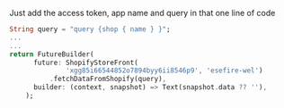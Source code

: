 Just add the access token, app name and query in that one line of code

```dart
String query = "query {shop { name } }";
...
...
return FutureBuilder(
      future: ShopifyStoreFront(
              'xgg85i66544852o7894byy6ii8546p9', 'esefire-wel')
          .fetchDataFromShopify(query),
      builder: (context, snapshot) => Text(snapshot.data ?? ''),
    );

```